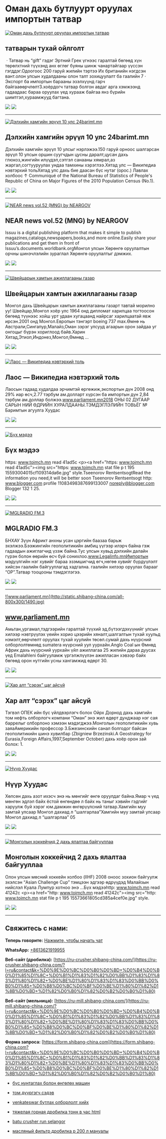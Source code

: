 # Оман дахь бутлуурт оруулах импортын татвар

<a href="https://swt.shibang-china.com/?l=ru&img&k=%D0%9E%D0%BC%D0%B0%D0%BD+%D0%B4%D0%B0%D1%85%D1%8C+%D0%B1%D1%83%D1%82%D0%BB%D1%83%D1%83%D1%80%D1%82+%D0%BE%D1%80%D1%83%D1%83%D0%BB%D0%B0%D1%85+%D0%B8%D0%BC%D0%BF%D0%BE%D1%80%D1%82%D1%8B%D0%BD+%D1%82%D0%B0%D1%82%D0%B2%D0%B0%D1%80" target="_blank">![Оман дахь бутлуурт оруулах импортын татвар](http://static.shibang-china.com/all-800x300/1186.jpg)</a>

## татварын тухай ойлголт
&nbsp;&#0183;&#32;Татвар нь “gift” гэдэг Эртний Грек үгнээс гаралтай бөгөөд хүн төрөлхтний түүхэнд анх өглөг буяны шинж чанартайгаар үүссэн гэгддэг.Одоогоос 200 гаруй жилийн тэртээ Их британийн нэгдсэн вант.олон улсын худалдааны олон талт зохицуулалт ба гаалийн 7&nbsp;&#0183;&#32;Экспорт ба импортын барааны эзэлхүүнд гарч байгааөөрчлөлт3.хоѐрдогч татвар болгон авдаг арга хэмжээнд гадаадаас бараа оруулах үед хурааж байгаа янз бүрийн шимтгэл,хураамжууд багтана.


<a href="https://whatsapp.shibangsoft.com/WhatsApp.php" target="_blank" title="WhatsApp">![](http://static.shibang-china.com/icon/whatsapp.png)</a> <a href="https://swt.shibang-china.com/?l=ru&icon&k=%D0%9E%D0%BC%D0%B0%D0%BD+%D0%B4%D0%B0%D1%85%D1%8C+%D0%B1%D1%83%D1%82%D0%BB%D1%83%D1%83%D1%80%D1%82+%D0%BE%D1%80%D1%83%D1%83%D0%BB%D0%B0%D1%85+%D0%B8%D0%BC%D0%BF%D0%BE%D1%80%D1%82%D1%8B%D0%BD+%D1%82%D0%B0%D1%82%D0%B2%D0%B0%D1%80" target="_blank">![](http://static.shibang-china.com/icon/chat-ru.png)</a>

---

<a href="https://swt.shibang-china.com/?l=ru&img&k=%D0%9E%D0%BC%D0%B0%D0%BD+%D0%B4%D0%B0%D1%85%D1%8C+%D0%B1%D1%83%D1%82%D0%BB%D1%83%D1%83%D1%80%D1%82+%D0%BE%D1%80%D1%83%D1%83%D0%BB%D0%B0%D1%85+%D0%B8%D0%BC%D0%BF%D0%BE%D1%80%D1%82%D1%8B%D0%BD+%D1%82%D0%B0%D1%82%D0%B2%D0%B0%D1%80" target="_blank">![Дэлхийн хамгийн эрүүл 10 улс 24barimt.mn](http://static.shibang-china.com/all-800x300/563.jpg)</a>

## Дэлхийн хамгийн эрүүл 10 улс 24barimt.mn
Дэлхийн хамгийн эрүүл 10 улсыг нэрлэжээ.150 гаруй орноос шалгарсан эрүүл 10 улсын оршин суугчдын цусны даралт,цусан дахь глюкоз,жингийн илүүдэл,сэтгэл санааны хямрал,аз жаргал,согтууруулах ундаа тамхины хэрэглээ.Хятад улс — Википедиа нэвтэрхий тольХятад улс дахь бие даасан бүс нутаг (орос.) Лавлах холбоос ↑ Communiqu&#233; of the National Bureau of Statistics of People's Republic of China on Major Figures of the 2010 Population Census (No.1).


<a href="https://whatsapp.shibangsoft.com/WhatsApp.php" target="_blank" title="WhatsApp">![](http://static.shibang-china.com/icon/whatsapp.png)</a> <a href="https://swt.shibang-china.com/?l=ru&icon&k=%D0%9E%D0%BC%D0%B0%D0%BD+%D0%B4%D0%B0%D1%85%D1%8C+%D0%B1%D1%83%D1%82%D0%BB%D1%83%D1%83%D1%80%D1%82+%D0%BE%D1%80%D1%83%D1%83%D0%BB%D0%B0%D1%85+%D0%B8%D0%BC%D0%BF%D0%BE%D1%80%D1%82%D1%8B%D0%BD+%D1%82%D0%B0%D1%82%D0%B2%D0%B0%D1%80" target="_blank">![](http://static.shibang-china.com/icon/chat-ru.png)</a>

---

<a href="https://swt.shibang-china.com/?l=ru&img&k=%D0%9E%D0%BC%D0%B0%D0%BD+%D0%B4%D0%B0%D1%85%D1%8C+%D0%B1%D1%83%D1%82%D0%BB%D1%83%D1%83%D1%80%D1%82+%D0%BE%D1%80%D1%83%D1%83%D0%BB%D0%B0%D1%85+%D0%B8%D0%BC%D0%BF%D0%BE%D1%80%D1%82%D1%8B%D0%BD+%D1%82%D0%B0%D1%82%D0%B2%D0%B0%D1%80" target="_blank">![NEAR news vol.52 (MNG) by NEARGOV](http://static.shibang-china.com/all-800x300/295.jpg)</a>

## NEAR news vol.52 (MNG) by NEARGOV
Issuu is a digital publishing platform that makes it simple to publish magazines,catalogs,newspapers,books,and more online.Easily share your publications and get them in front of Issuu’s.documents.worldbank.orgМонгол улсын Хөрөнгө оруулалтын орчны шинэчлэлийн зураглал Хөрөнгө оруулалтыг дэмжих.


<a href="https://whatsapp.shibangsoft.com/WhatsApp.php" target="_blank" title="WhatsApp">![](http://static.shibang-china.com/icon/whatsapp.png)</a> <a href="https://swt.shibang-china.com/?l=ru&icon&k=%D0%9E%D0%BC%D0%B0%D0%BD+%D0%B4%D0%B0%D1%85%D1%8C+%D0%B1%D1%83%D1%82%D0%BB%D1%83%D1%83%D1%80%D1%82+%D0%BE%D1%80%D1%83%D1%83%D0%BB%D0%B0%D1%85+%D0%B8%D0%BC%D0%BF%D0%BE%D1%80%D1%82%D1%8B%D0%BD+%D1%82%D0%B0%D1%82%D0%B2%D0%B0%D1%80" target="_blank">![](http://static.shibang-china.com/icon/chat-ru.png)</a>

---

<a href="https://swt.shibang-china.com/?l=ru&img&k=%D0%9E%D0%BC%D0%B0%D0%BD+%D0%B4%D0%B0%D1%85%D1%8C+%D0%B1%D1%83%D1%82%D0%BB%D1%83%D1%83%D1%80%D1%82+%D0%BE%D1%80%D1%83%D1%83%D0%BB%D0%B0%D1%85+%D0%B8%D0%BC%D0%BF%D0%BE%D1%80%D1%82%D1%8B%D0%BD+%D1%82%D0%B0%D1%82%D0%B2%D0%B0%D1%80" target="_blank">![Швейцарын хамтын ажиллагааны газар](http://static.shibang-china.com/all-800x300/880.jpg)</a>

## Швейцарын хамтын ажиллагааны газар
Монгол дахь Швейцарын хамтын ажиллагааны газарт тавтай морилно уу! Швейцар,Монгол хоёр улс 1964 онд дипломат харилцаа тогтоосон бөгөөд түүнээс хойш урт удаан хугацаанд найрсаг харилцаатай явж ирсэн.2001 онд Монгол.Европын тэнгэрт boeing 737 max.Өмнө нь Австрали,Сингапур,Малайз,Оман зэрэг улсууд агаарын орон зайдаа уг онгоцыг бүрэн хориглоод байв.Харин Хятад,Этиоп,Индонез,Монгол,Өмнөд …


<a href="https://whatsapp.shibangsoft.com/WhatsApp.php" target="_blank" title="WhatsApp">![](http://static.shibang-china.com/icon/whatsapp.png)</a> <a href="https://swt.shibang-china.com/?l=ru&icon&k=%D0%9E%D0%BC%D0%B0%D0%BD+%D0%B4%D0%B0%D1%85%D1%8C+%D0%B1%D1%83%D1%82%D0%BB%D1%83%D1%83%D1%80%D1%82+%D0%BE%D1%80%D1%83%D1%83%D0%BB%D0%B0%D1%85+%D0%B8%D0%BC%D0%BF%D0%BE%D1%80%D1%82%D1%8B%D0%BD+%D1%82%D0%B0%D1%82%D0%B2%D0%B0%D1%80" target="_blank">![](http://static.shibang-china.com/icon/chat-ru.png)</a>

---

<a href="https://swt.shibang-china.com/?l=ru&img&k=%D0%9E%D0%BC%D0%B0%D0%BD+%D0%B4%D0%B0%D1%85%D1%8C+%D0%B1%D1%83%D1%82%D0%BB%D1%83%D1%83%D1%80%D1%82+%D0%BE%D1%80%D1%83%D1%83%D0%BB%D0%B0%D1%85+%D0%B8%D0%BC%D0%BF%D0%BE%D1%80%D1%82%D1%8B%D0%BD+%D1%82%D0%B0%D1%82%D0%B2%D0%B0%D1%80" target="_blank">![Лаос — Википедиа нэвтэрхий толь](http://static.shibang-china.com/all-800x300/969.jpg)</a>

## Лаос — Википедиа нэвтэрхий толь
Лаосын гадаад худалдаа эрчимтэй өргөжиж,экспортын дүн 2008 онд 29% иар өсч,2.77 тэрбум ам.долларт хүрсэн ба импортын дүн 2,84 тэрбум ам.доллар болжээ.www.parliament.mn2018 ОНЫ 02 ДУГААР САРЫН НИЙ ӨДРИЙН ХУРАЛДААНЫ.ТЭМДЭГЛЭЛИЙН ТОВЬЁГ № Баримтын агуулга Хуудас


<a href="https://whatsapp.shibangsoft.com/WhatsApp.php" target="_blank" title="WhatsApp">![](http://static.shibang-china.com/icon/whatsapp.png)</a> <a href="https://swt.shibang-china.com/?l=ru&icon&k=%D0%9E%D0%BC%D0%B0%D0%BD+%D0%B4%D0%B0%D1%85%D1%8C+%D0%B1%D1%83%D1%82%D0%BB%D1%83%D1%83%D1%80%D1%82+%D0%BE%D1%80%D1%83%D1%83%D0%BB%D0%B0%D1%85+%D0%B8%D0%BC%D0%BF%D0%BE%D1%80%D1%82%D1%8B%D0%BD+%D1%82%D0%B0%D1%82%D0%B2%D0%B0%D1%80" target="_blank">![](http://static.shibang-china.com/icon/chat-ru.png)</a>

---

<a href="https://swt.shibang-china.com/?l=ru&img&k=%D0%9E%D0%BC%D0%B0%D0%BD+%D0%B4%D0%B0%D1%85%D1%8C+%D0%B1%D1%83%D1%82%D0%BB%D1%83%D1%83%D1%80%D1%82+%D0%BE%D1%80%D1%83%D1%83%D0%BB%D0%B0%D1%85+%D0%B8%D0%BC%D0%BF%D0%BE%D1%80%D1%82%D1%8B%D0%BD+%D1%82%D0%B0%D1%82%D0%B2%D0%B0%D1%80" target="_blank">![Бүх мэдээ](http://static.shibang-china.com/all-800x300/333.jpg)</a>

## Бүх мэдээ
https: www.toimch.mn read 41ad5c &lt;p&gt;&lt;a href=&quot;https: www.toimch.mn read 41ad5c&quot;&gt;&lt;img src=&quot;https: www.toimch.mn stat file p t 195 15593004015cf109314da6e.jpg&quot; style.Tseenorov RentsentsogtRead the information you need,it will be better soon Tseenorov Rentsentsogt http: www.blogger.com profile 11083498387699133007 noreply@blogger.com Blogger 132 1 25.


<a href="https://whatsapp.shibangsoft.com/WhatsApp.php" target="_blank" title="WhatsApp">![](http://static.shibang-china.com/icon/whatsapp.png)</a> <a href="https://swt.shibang-china.com/?l=ru&icon&k=%D0%9E%D0%BC%D0%B0%D0%BD+%D0%B4%D0%B0%D1%85%D1%8C+%D0%B1%D1%83%D1%82%D0%BB%D1%83%D1%83%D1%80%D1%82+%D0%BE%D1%80%D1%83%D1%83%D0%BB%D0%B0%D1%85+%D0%B8%D0%BC%D0%BF%D0%BE%D1%80%D1%82%D1%8B%D0%BD+%D1%82%D0%B0%D1%82%D0%B2%D0%B0%D1%80" target="_blank">![](http://static.shibang-china.com/icon/chat-ru.png)</a>

---

<a href="https://swt.shibang-china.com/?l=ru&img&k=%D0%9E%D0%BC%D0%B0%D0%BD+%D0%B4%D0%B0%D1%85%D1%8C+%D0%B1%D1%83%D1%82%D0%BB%D1%83%D1%83%D1%80%D1%82+%D0%BE%D1%80%D1%83%D1%83%D0%BB%D0%B0%D1%85+%D0%B8%D0%BC%D0%BF%D0%BE%D1%80%D1%82%D1%8B%D0%BD+%D1%82%D0%B0%D1%82%D0%B2%D0%B0%D1%80" target="_blank">![MGLRADIO FM.3](http://static.shibang-china.com/all-800x300/990.jpg)</a>

## MGLRADIO FM.3
БНХАУ Зүүн Африкт анхны усан цэргийн баазаа барьж эхэлжээ.Бээжингийн геополитикийн амбиц үүгээр илэрч байна гэж гадаадын ажиглагчид үзэж байна.Тус улсын хувьд дэлхийн далайн гүрэн болон өөрийн өсч буй сонихлоо.www.Legalinfo.mnИмпортын мэдүүлгийн нэг хувийг бараа эзэмшигчид өгч,нөгөө хувийг бүрдүүлэлт хийсэн гаалийн байгууллагад хадгална. гаалийн хилээр оруулах барааг “ОР”.Татвар тооцооны тэмдэглэгээ.


<a href="https://whatsapp.shibangsoft.com/WhatsApp.php" target="_blank" title="WhatsApp">![](http://static.shibang-china.com/icon/whatsapp.png)</a> <a href="https://swt.shibang-china.com/?l=ru&icon&k=%D0%9E%D0%BC%D0%B0%D0%BD+%D0%B4%D0%B0%D1%85%D1%8C+%D0%B1%D1%83%D1%82%D0%BB%D1%83%D1%83%D1%80%D1%82+%D0%BE%D1%80%D1%83%D1%83%D0%BB%D0%B0%D1%85+%D0%B8%D0%BC%D0%BF%D0%BE%D1%80%D1%82%D1%8B%D0%BD+%D1%82%D0%B0%D1%82%D0%B2%D0%B0%D1%80" target="_blank">![](http://static.shibang-china.com/icon/chat-ru.png)</a>

---

<a href="https://swt.shibang-china.com/?l=ru&img&k=%D0%9E%D0%BC%D0%B0%D0%BD+%D0%B4%D0%B0%D1%85%D1%8C+%D0%B1%D1%83%D1%82%D0%BB%D1%83%D1%83%D1%80%D1%82+%D0%BE%D1%80%D1%83%D1%83%D0%BB%D0%B0%D1%85+%D0%B8%D0%BC%D0%BF%D0%BE%D1%80%D1%82%D1%8B%D0%BD+%D1%82%D0%B0%D1%82%D0%B2%D0%B0%D1%80" target="_blank">![www.parliament.mn](http://static.shibang-china.com/all-800x300/1490.jpg)</a>

## www.parliament.mn
Амьтан,ургамал,тэдгээрийн гаралтай түүхий эд,бүтээгдэхүүнийг улсын хилээр нэвтрүүлэх үеийн хорио цээрийн хяналт,шалгалтын тухай хуульд нэмэлт,өөрчлөлт оруулах тухай хуулийн төсөл.сумай дахь нүүрсний олборлолтөмнөд sumatera нүүрсний уул уурхайн.Anglo Coal ын Өмнөд Африк дахь нүүрсний уурхайн үйл ажиллагаа 25 жилийн дараа дуусах үед Emalahleni байгууламж үргэлжлүүлэн ажилласан хэвээр байх бөгөөд орон нутгийн усны хангамжид өдөрт 30.


<a href="https://whatsapp.shibangsoft.com/WhatsApp.php" target="_blank" title="WhatsApp">![](http://static.shibang-china.com/icon/whatsapp.png)</a> <a href="https://swt.shibang-china.com/?l=ru&icon&k=%D0%9E%D0%BC%D0%B0%D0%BD+%D0%B4%D0%B0%D1%85%D1%8C+%D0%B1%D1%83%D1%82%D0%BB%D1%83%D1%83%D1%80%D1%82+%D0%BE%D1%80%D1%83%D1%83%D0%BB%D0%B0%D1%85+%D0%B8%D0%BC%D0%BF%D0%BE%D1%80%D1%82%D1%8B%D0%BD+%D1%82%D0%B0%D1%82%D0%B2%D0%B0%D1%80" target="_blank">![](http://static.shibang-china.com/icon/chat-ru.png)</a>

---

<a href="https://swt.shibang-china.com/?l=ru&img&k=%D0%9E%D0%BC%D0%B0%D0%BD+%D0%B4%D0%B0%D1%85%D1%8C+%D0%B1%D1%83%D1%82%D0%BB%D1%83%D1%83%D1%80%D1%82+%D0%BE%D1%80%D1%83%D1%83%D0%BB%D0%B0%D1%85+%D0%B8%D0%BC%D0%BF%D0%BE%D1%80%D1%82%D1%8B%D0%BD+%D1%82%D0%B0%D1%82%D0%B2%D0%B0%D1%80" target="_blank">![Хар алт “сэрэх” цаг айсуй](http://static.shibang-china.com/all-800x300/436.jpg)</a>

## Хар алт “сэрэх” цаг айсуй
Тэгвэл ОПЕК ийн бус үйлдвэрлэгч болох Ойрх Дорнод дахь хамгийн том нефть олборлогч компани “Оман” энэ жил өдөрт дунджаар нэг сая баррелыг олборлоно хэмээн мэдэгджээ.Монголын геополитикийн хувь заяаАмерикийн профессор З.Бжезинскийн санал болгодог байсан геополитикийн шинэ хувилбар (Zbigniew Brzezinski.A Geostrategy for Eurasia,Foreign Affairs,1997,September October) дахь хоёр орон зай болох: 1.


<a href="https://whatsapp.shibangsoft.com/WhatsApp.php" target="_blank" title="WhatsApp">![](http://static.shibang-china.com/icon/whatsapp.png)</a> <a href="https://swt.shibang-china.com/?l=ru&icon&k=%D0%9E%D0%BC%D0%B0%D0%BD+%D0%B4%D0%B0%D1%85%D1%8C+%D0%B1%D1%83%D1%82%D0%BB%D1%83%D1%83%D1%80%D1%82+%D0%BE%D1%80%D1%83%D1%83%D0%BB%D0%B0%D1%85+%D0%B8%D0%BC%D0%BF%D0%BE%D1%80%D1%82%D1%8B%D0%BD+%D1%82%D0%B0%D1%82%D0%B2%D0%B0%D1%80" target="_blank">![](http://static.shibang-china.com/icon/chat-ru.png)</a>

---

<a href="https://swt.shibang-china.com/?l=ru&img&k=%D0%9E%D0%BC%D0%B0%D0%BD+%D0%B4%D0%B0%D1%85%D1%8C+%D0%B1%D1%83%D1%82%D0%BB%D1%83%D1%83%D1%80%D1%82+%D0%BE%D1%80%D1%83%D1%83%D0%BB%D0%B0%D1%85+%D0%B8%D0%BC%D0%BF%D0%BE%D1%80%D1%82%D1%8B%D0%BD+%D1%82%D0%B0%D1%82%D0%B2%D0%B0%D1%80" target="_blank">![Нүүр Хуудас](http://static.shibang-china.com/all-800x300/212.jpg)</a>

## Нүүр Хуудас
Хөлсөн дахь азот ихэсч энэ нь мөнгийг өнгө оруулдаг байна.Ямар ч үед мөнгөн эдлэл байх ёстой өнгөндөө л байх нь таныг хэвийн гэдгийг харуулж буй хэрэг юм.дамжин өнгөрүүлсний татвар.Хамгийн муу замтай улсаар Монгол дахиад л “шалгарлаа”Хамгийн муу замтай улсаар Монгол дахиад л “шалгарлаа” 05


<a href="https://whatsapp.shibangsoft.com/WhatsApp.php" target="_blank" title="WhatsApp">![](http://static.shibang-china.com/icon/whatsapp.png)</a> <a href="https://swt.shibang-china.com/?l=ru&icon&k=%D0%9E%D0%BC%D0%B0%D0%BD+%D0%B4%D0%B0%D1%85%D1%8C+%D0%B1%D1%83%D1%82%D0%BB%D1%83%D1%83%D1%80%D1%82+%D0%BE%D1%80%D1%83%D1%83%D0%BB%D0%B0%D1%85+%D0%B8%D0%BC%D0%BF%D0%BE%D1%80%D1%82%D1%8B%D0%BD+%D1%82%D0%B0%D1%82%D0%B2%D0%B0%D1%80" target="_blank">![](http://static.shibang-china.com/icon/chat-ru.png)</a>

---

<a href="https://swt.shibang-china.com/?l=ru&img&k=%D0%9E%D0%BC%D0%B0%D0%BD+%D0%B4%D0%B0%D1%85%D1%8C+%D0%B1%D1%83%D1%82%D0%BB%D1%83%D1%83%D1%80%D1%82+%D0%BE%D1%80%D1%83%D1%83%D0%BB%D0%B0%D1%85+%D0%B8%D0%BC%D0%BF%D0%BE%D1%80%D1%82%D1%8B%D0%BD+%D1%82%D0%B0%D1%82%D0%B2%D0%B0%D1%80" target="_blank">![Монголын хоккейчид 2 дахь ялалтаа байгууллаа](http://static.shibang-china.com/all-800x300/1164.jpg)</a>

## Монголын хоккейчид 2 дахь ялалтаа байгууллаа
Олон улсын мөсний хоккейн холбоо (IIHF) 2008 оноос зохион байгуулж эхэлсэн “Asian Challenge Cup” тэмцээн эдгээр өдрүүдэд Малайзын нийслэл Куала Лумпур хотноо энэ …Бүх мэдээhttp: www.toimch.mn read 41242c &lt;p&gt;&lt;a href=&quot;http: www.toimch.mn read 41242c&quot;&gt;&lt;img src=&quot;http: www.toimch.mn stat file p t 195 15573661805cd385a4cef0e.jpg&quot; style.


<a href="https://whatsapp.shibangsoft.com/WhatsApp.php" target="_blank" title="WhatsApp">![](http://static.shibang-china.com/icon/whatsapp.png)</a> <a href="https://swt.shibang-china.com/?l=ru&icon&k=%D0%9E%D0%BC%D0%B0%D0%BD+%D0%B4%D0%B0%D1%85%D1%8C+%D0%B1%D1%83%D1%82%D0%BB%D1%83%D1%83%D1%80%D1%82+%D0%BE%D1%80%D1%83%D1%83%D0%BB%D0%B0%D1%85+%D0%B8%D0%BC%D0%BF%D0%BE%D1%80%D1%82%D1%8B%D0%BD+%D1%82%D0%B0%D1%82%D0%B2%D0%B0%D1%80" target="_blank">![](http://static.shibang-china.com/icon/chat-ru.png)</a>

---
## Свяжитесь с нами:

**Теперь говорите:** [Нажмите, чтобы начать чат](https://swt.shibang-china.com?l=ru&contact&k=%D0%9E%D0%BC%D0%B0%D0%BD+%D0%B4%D0%B0%D1%85%D1%8C+%D0%B1%D1%83%D1%82%D0%BB%D1%83%D1%83%D1%80%D1%82+%D0%BE%D1%80%D1%83%D1%83%D0%BB%D0%B0%D1%85+%D0%B8%D0%BC%D0%BF%D0%BE%D1%80%D1%82%D1%8B%D0%BD+%D1%82%D0%B0%D1%82%D0%B2%D0%B0%D1%80)

**WhatsApp:**  [+8613621919955](https://whatsapp.shibangsoft.com/WhatsApp.php)

**Веб-сайт (дробилка):** [https://ru-crusher.shibang-china.com/](https://ru-crusher.shibang-china.com/?l=ru&contact&k=%D0%9E%D0%BC%D0%B0%D0%BD+%D0%B4%D0%B0%D1%85%D1%8C+%D0%B1%D1%83%D1%82%D0%BB%D1%83%D1%83%D1%80%D1%82+%D0%BE%D1%80%D1%83%D1%83%D0%BB%D0%B0%D1%85+%D0%B8%D0%BC%D0%BF%D0%BE%D1%80%D1%82%D1%8B%D0%BD+%D1%82%D0%B0%D1%82%D0%B2%D0%B0%D1%80)

**Веб-сайт (мельница):** [https://ru-mill.shibang-china.com/](https://ru-mill.shibang-china.com/?l=ru&contact&k=%D0%9E%D0%BC%D0%B0%D0%BD+%D0%B4%D0%B0%D1%85%D1%8C+%D0%B1%D1%83%D1%82%D0%BB%D1%83%D1%83%D1%80%D1%82+%D0%BE%D1%80%D1%83%D1%83%D0%BB%D0%B0%D1%85+%D0%B8%D0%BC%D0%BF%D0%BE%D1%80%D1%82%D1%8B%D0%BD+%D1%82%D0%B0%D1%82%D0%B2%D0%B0%D1%80)

**Форма запроса:** [https://form.shibang-china.com](https://form.shibang-china.com?l=ru&contact&k=%D0%9E%D0%BC%D0%B0%D0%BD+%D0%B4%D0%B0%D1%85%D1%8C+%D0%B1%D1%83%D1%82%D0%BB%D1%83%D1%83%D1%80%D1%82+%D0%BE%D1%80%D1%83%D1%83%D0%BB%D0%B0%D1%85+%D0%B8%D0%BC%D0%BF%D0%BE%D1%80%D1%82%D1%8B%D0%BD+%D1%82%D0%B0%D1%82%D0%B2%D0%B0%D1%80)

* [бүс нунтаглах болон өнгөлөх машин](../130/%D0%B1%D2%AF%D1%81%20%D0%BD%D1%83%D0%BD%D1%82%D0%B0%D0%B3%D0%BB%D0%B0%D1%85%20%D0%B1%D0%BE%D0%BB%D0%BE%D0%BD%20%D3%A9%D0%BD%D0%B3%D3%A9%D0%BB%D3%A9%D1%85%20%D0%BC%D0%B0%D1%88%D0%B8%D0%BD.md)

* [том дүүргэгч сэдэв](../128/%D1%82%D0%BE%D0%BC%20%D0%B4%D2%AF%D2%AF%D1%80%D0%B3%D1%8D%D0%B3%D1%87%20%D1%81%D1%8D%D0%B4%D1%8D%D0%B2.md)

* [venkateswar бутлах олборлолт хийх](../129/venkateswar%20%D0%B1%D1%83%D1%82%D0%BB%D0%B0%D1%85%20%D0%BE%D0%BB%D0%B1%D0%BE%D1%80%D0%BB%D0%BE%D0%BB%D1%82%20%D1%85%D0%B8%D0%B9%D1%85.md)

* [тяжелая горная дробилка тонн в час html](../126/%D1%82%D1%8F%D0%B6%D0%B5%D0%BB%D0%B0%D1%8F%20%D0%B3%D0%BE%D1%80%D0%BD%D0%B0%D1%8F%20%D0%B4%D1%80%D0%BE%D0%B1%D0%B8%D0%BB%D0%BA%D0%B0%20%D1%82%D0%BE%D0%BD%D0%BD%20%D0%B2%20%D1%87%D0%B0%D1%81%20html.md)

* [batu crusher run selangor](../126/batu%20crusher%20run%20selangor.md)

* [масляный фильтр дробилка р 200 л мануалы](../130/%D0%BC%D0%B0%D1%81%D0%BB%D1%8F%D0%BD%D1%8B%D0%B9%20%D1%84%D0%B8%D0%BB%D1%8C%D1%82%D1%80%20%D0%B4%D1%80%D0%BE%D0%B1%D0%B8%D0%BB%D0%BA%D0%B0%20%D1%80%20200%20%D0%BB%20%D0%BC%D0%B0%D0%BD%D1%83%D0%B0%D0%BB%D1%8B.md)